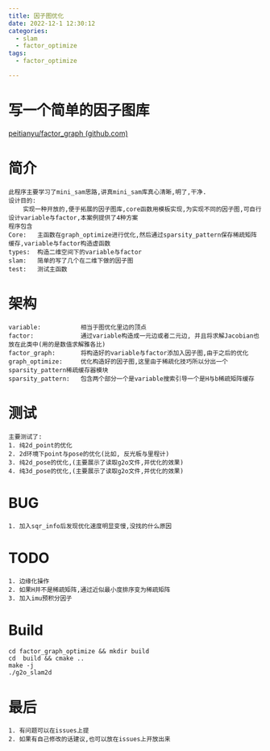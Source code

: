```yaml
---
title: 因子图优化
date: 2022-12-1 12:30:12
categories:
  - slam
  - factor_optimize
tags:
  - factor_optimize

---
```


# 写一个简单的因子图库

[peitianyu/factor_graph (github.com)](https://github.com/peitianyu/factor_graph)

# 简介

```
此程序主要学习了mini_sam思路,讲真mini_sam库真心清晰,明了,干净.
设计目的:
	实现一种开放的,便于拓展的因子图库,core函数用模板实现,为实现不同的因子图,可自行设计variable与factor,本案例提供了4种方案
程序包含
Core:	主函数在graph_optimize进行优化,然后通过sparsity_pattern保存稀疏矩阵缓存,variable与factor构造虚函数
types: 	构造二维空间下的variable与factor
slam:	简单的写了几个在二维下做的因子图
test: 	测试主函数
```

# 架构

```
variable: 			相当于图优化里边的顶点
factor: 			通过variable构造成一元边或者二元边, 并且将求解Jacobian也放在此类中(用的是数值求解雅各比)
factor_graph: 		将构造好的variable与factor添加入因子图,由于之后的优化
graph_optimize: 	优化构造好的因子图,这里由于稀疏化技巧所以分出一个sparsity_pattern稀疏缓存器模块
sparsity_pattern: 	包含两个部分一个是variable搜索引导一个是H与b稀疏矩阵缓存
```

# 测试

```
主要测试了:
1. 纯2d_point的优化
2. 2d环境下point与pose的优化(比如, 反光板与里程计)
3. 纯2d_pose的优化,(主要展示了读取g2o文件,并优化的效果)
4. 纯3d_pose的优化,(主要展示了读取g2o文件,并优化的效果)
```

# BUG

```
1. 加入sqr_info后发现优化速度明显变慢,没找的什么原因
```

# TODO

```
1. 边缘化操作
2. 如果H并不是稀疏矩阵,通过近似最小度排序变为稀疏矩阵
3. 加入imu预积分因子
```

# Build

```
cd factor_graph_optimize && mkdir build
cd  build && cmake ..
make -j
./g2o_slam2d
```

# 最后
```
1. 有问题可以在issues上提
2. 如果有自己修改的话建议,也可以放在issues上开放出来
```
